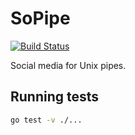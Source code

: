 SoPipe
======

[![Build Status](https://travis-ci.org/hughgrigg/sopipe.svg?branch=master)](https://travis-ci.org/hughgrigg/sopipe)

Social media for Unix pipes.

## Running tests

```bash
go test -v ./...
```
